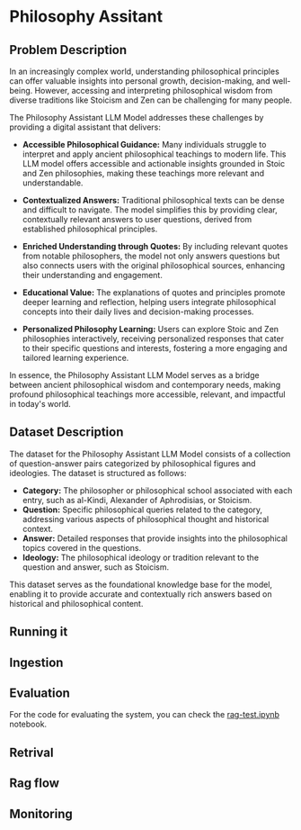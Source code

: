 # Philosophy Assitant

## Problem Description

In an increasingly complex world, understanding philosophical principles can offer valuable insights into personal growth, decision-making, and well-being. However, accessing and interpreting philosophical wisdom from diverse traditions like Stoicism and Zen can be challenging for many people. 

The Philosophy Assistant LLM Model addresses these challenges by providing a digital assistant that delivers:

- **Accessible Philosophical Guidance:** Many individuals struggle to interpret and apply ancient philosophical teachings to modern life. This LLM model offers accessible and actionable insights grounded in Stoic and Zen philosophies, making these teachings more relevant and understandable.

- **Contextualized Answers:** Traditional philosophical texts can be dense and difficult to navigate. The model simplifies this by providing clear, contextually relevant answers to user questions, derived from established philosophical principles.

- **Enriched Understanding through Quotes:** By including relevant quotes from notable philosophers, the model not only answers questions but also connects users with the original philosophical sources, enhancing their understanding and engagement.

- **Educational Value:** The explanations of quotes and principles promote deeper learning and reflection, helping users integrate philosophical concepts into their daily lives and decision-making processes.

- **Personalized Philosophy Learning:** Users can explore Stoic and Zen philosophies interactively, receiving personalized responses that cater to their specific questions and interests, fostering a more engaging and tailored learning experience.

In essence, the Philosophy Assistant LLM Model serves as a bridge between ancient philosophical wisdom and contemporary needs, making profound philosophical teachings more accessible, relevant, and impactful in today's world.


## Dataset Description

The dataset for the Philosophy Assistant LLM Model consists of a collection of question-answer pairs categorized by philosophical figures and ideologies. The dataset is structured as follows:

- **Category:** The philosopher or philosophical school associated with each entry, such as al-Kindi, Alexander of Aphrodisias, or Stoicism.
- **Question:** Specific philosophical queries related to the category, addressing various aspects of philosophical thought and historical context.
- **Answer:** Detailed responses that provide insights into the philosophical topics covered in the questions.
- **Ideology:** The philosophical ideology or tradition relevant to the question and answer, such as Stoicism.

This dataset serves as the foundational knowledge base for the model, enabling it to provide accurate and contextually rich answers based on historical and philosophical content.


## Running it

## Ingestion

## Evaluation

For the code for evaluating the system, you can check the [rag-test.ipynb](rag-test.ipynb) notebook.

## Retrival

## Rag flow

## Monitoring

